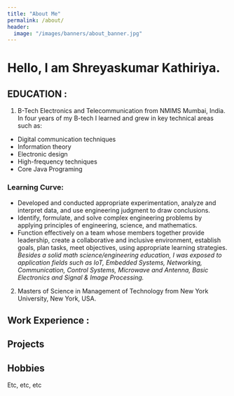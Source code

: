 ```yaml
---
title: "About Me"
permalink: /about/
header:
  image: "/images/banners/about_banner.jpg"
---
```


# Hello, I am Shreyaskumar Kathiriya.
## EDUCATION :
1. B-Tech Electronics and Telecommunication from NMIMS Mumbai, India.
 In four years of my B-tech I learned and grew in key technical areas such as:
 - Digital communication techniques
 - Information theory
 - Electronic design
 - High-frequency techniques
 - Core Java Programing
### Learning Curve:  
 - Developed and conducted appropriate experimentation, analyze and interpret data, and use engineering judgment to draw conclusions.
 - Identify, formulate, and solve complex engineering problems by applying principles of engineering, science, and mathematics.
 - Function effectively on a team whose members together provide leadership, create a collaborative and inclusive environment, establish goals, plan tasks, meet objectives, using appropriate learning strategies.
 *Besides a solid math science/engineering education, I was exposed to application fields such as IoT, Embedded Systems, Networking, Communication, Control Systems, Microwave and Antenna, Basic Electronics and Signal & Image Processing.*

 2. Masters of Science in Management of Technology from New York University, New York, USA.


## Work Experience :

## Projects

## Hobbies

Etc, etc, etc
